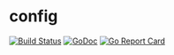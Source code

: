 # config

[![Build Status](https://travis-ci.org/prest/config.svg?branch=master)](https://travis-ci.org/prest/config)
[![GoDoc](https://godoc.org/github.com/prest/config?status.png)](https://godoc.org/github.com/prest/config)
[![Go Report Card](https://goreportcard.com/badge/github.com/prest/config)](https://goreportcard.com/report/github.com/prest/config)